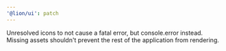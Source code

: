 ```yaml
---
'@lion/ui': patch
---
```


Unresolved icons to not cause a fatal error, but console.error instead. Missing assets shouldn't prevent the rest of the application from rendering.
